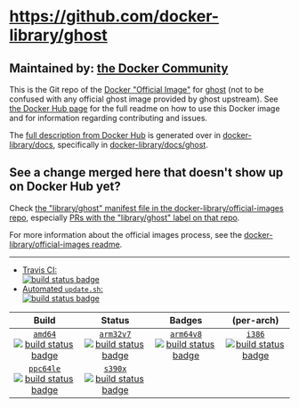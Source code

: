 # https://github.com/docker-library/ghost

## Maintained by: [the Docker Community](https://github.com/docker-library/ghost)

This is the Git repo of the [Docker "Official Image"](https://docs.docker.com/docker-hub/official_repos/) for [ghost](https://hub.docker.com/_/ghost/) (not to be confused with any official ghost image provided by ghost upstream). See [the Docker Hub page](https://hub.docker.com/_/ghost/) for the full readme on how to use this Docker image and for information regarding contributing and issues.

The [full description from Docker Hub](https://hub.docker.com/_/ghost/) is generated over in [docker-library/docs](https://github.com/docker-library/docs), specifically in [docker-library/docs/ghost](https://github.com/docker-library/docs/tree/master/ghost).

## See a change merged here that doesn't show up on Docker Hub yet?

Check [the "library/ghost" manifest file in the docker-library/official-images repo](https://github.com/docker-library/official-images/blob/master/library/ghost), especially [PRs with the "library/ghost" label on that repo](https://github.com/docker-library/official-images/labels/library%2Fghost).

For more information about the official images process, see the [docker-library/official-images readme](https://github.com/docker-library/official-images/blob/master/README.md).

---

-	[Travis CI:  
	![build status badge](https://img.shields.io/travis/docker-library/ghost/master.svg)](https://travis-ci.org/docker-library/ghost/branches)
-	[Automated `update.sh`:  
	![build status badge](https://doi-janky.infosiftr.net/job/update.sh/job/ghost/badge/icon)](https://doi-janky.infosiftr.net/job/update.sh/job/ghost)

| Build | Status | Badges | (per-arch) |
|:-:|:-:|:-:|:-:|
| [`amd64`<br />![build status badge](https://doi-janky.infosiftr.net/job/multiarch/job/amd64/job/ghost/badge/icon)](https://doi-janky.infosiftr.net/job/multiarch/job/amd64/job/ghost) | [`arm32v7`<br />![build status badge](https://doi-janky.infosiftr.net/job/multiarch/job/arm32v7/job/ghost/badge/icon)](https://doi-janky.infosiftr.net/job/multiarch/job/arm32v7/job/ghost) | [`arm64v8`<br />![build status badge](https://doi-janky.infosiftr.net/job/multiarch/job/arm64v8/job/ghost/badge/icon)](https://doi-janky.infosiftr.net/job/multiarch/job/arm64v8/job/ghost) | [`i386`<br />![build status badge](https://doi-janky.infosiftr.net/job/multiarch/job/i386/job/ghost/badge/icon)](https://doi-janky.infosiftr.net/job/multiarch/job/i386/job/ghost) |
| [`ppc64le`<br />![build status badge](https://doi-janky.infosiftr.net/job/multiarch/job/ppc64le/job/ghost/badge/icon)](https://doi-janky.infosiftr.net/job/multiarch/job/ppc64le/job/ghost) | [`s390x`<br />![build status badge](https://doi-janky.infosiftr.net/job/multiarch/job/s390x/job/ghost/badge/icon)](https://doi-janky.infosiftr.net/job/multiarch/job/s390x/job/ghost) |

<!-- THIS FILE IS GENERATED BY https://github.com/docker-library/docs/blob/master/generate-repo-stub-readme.sh -->
